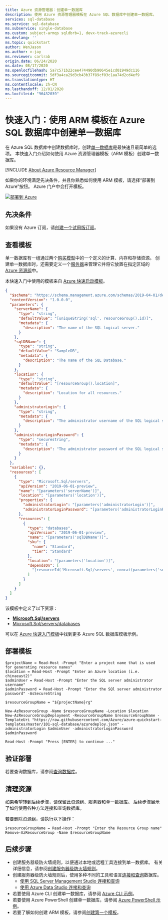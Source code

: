 ```yaml
---
title: Azure 资源管理器：创建单一数据库
description: 使用 Azure 资源管理器模板在 Azure SQL 数据库中创建单一数据库。
services: sql-database
ms.service: sql-database
ms.subservice: single-database
ms.custom: subject-armqs sqldbrb=1, devx-track-azurecli
ms.devlang: ''
ms.topic: quickstart
author: WenJason
ms.author: v-jay
ms.reviewer: carlrab
origin.date: 06/24/2020
ms.date: 08/17/2020
ms.openlocfilehash: 5a7c571b22cee474490db90645e1cd01949dc116
ms.sourcegitcommit: 5df3a4ca29d3cb43b37f89cf03c1aa74d2cd4ef9
ms.translationtype: HT
ms.contentlocale: zh-CN
ms.lasthandoff: 12/01/2020
ms.locfileid: "96432039"
---
```

# <a name="quickstart-create-a-single-database-in-azure-sql-database-using-an-arm-template"></a>快速入门：使用 ARM 模板在 Azure SQL 数据库中创建单一数据库

在 Azure SQL 数据库中创建数据库时，创建[单一数据库](single-database-overview.md)是最快速且最简单的选项。 本快速入门介绍如何使用 Azure 资源管理器模板（ARM 模板）创建单一数据库。

[!INCLUDE [About Azure Resource Manager](../../../includes/resource-manager-quickstart-introduction.md)]

如果你的环境满足先决条件，并且你熟悉如何使用 ARM 模板，请选择“部署到 Azure”按钮。 Azure 门户中会打开模板。

[![部署到 Azure](../../media/template-deployments/deploy-to-azure.svg)](https://portal.azure.cn/#create/Microsoft.Template/uri/https%3A%2F%2Fraw.githubusercontent.com%2FAzure%2Fazure-quickstart-templates%2Fmaster%2F101-sql-database%2Fazuredeploy.json)

## <a name="prerequisites"></a>先决条件

如果没有 Azure 订阅，请[创建一个试用版订阅](https://www.microsoft.com/china/azure/index.html?fromtype=cn)。

## <a name="review-the-template"></a>查看模板

单一数据库有一组通过两个[购买模型](purchasing-models.md)中的一个定义的计算、内存和存储资源。 创建单一数据库时，还需要定义一个[服务器](logical-servers.md)来管理它并将它放置在指定区域的 [Azure 资源组](../../active-directory-b2c/overview.md)中。

本快速入门中使用的模板来自 [Azure 快速启动模板](https://azure.microsoft.com/resources/templates/101-sql-database/)。

```JSON
{
  "$schema": "https://schema.management.azure.com/schemas/2019-04-01/deploymentTemplate.json#",
  "contentVersion": "1.0.0.0",
  "parameters": {
    "serverName": {
      "type": "string",
      "defaultValue": "[uniqueString('sql', resourceGroup().id)]",
      "metadata": {
        "description": "The name of the SQL logical server."
      }
    },
    "sqlDBName": {
      "type": "string",
      "defaultValue": "SampleDB",
      "metadata": {
        "description": "The name of the SQL Database."
      }
    },
    "location": {
      "type": "string",
      "defaultValue": "[resourceGroup().location]",
      "metadata": {
        "description": "Location for all resources."
      }
    },
    "administratorLogin": {
      "type": "string",
      "metadata": {
        "description": "The administrator username of the SQL logical server."
      }
    },
    "administratorLoginPassword": {
      "type": "securestring",
      "metadata": {
        "description": "The administrator password of the SQL logical server."
      }
    }
  },
  "variables": {},
  "resources": [
    {
      "type": "Microsoft.Sql/servers",
      "apiVersion": "2019-06-01-preview",
      "name": "[parameters('serverName')]",
      "location": "[parameters('location')]",
      "properties": {
        "administratorLogin": "[parameters('administratorLogin')]",
        "administratorLoginPassword": "[parameters('administratorLoginPassword')]"
      },
      "resources": [
        {
          "type": "databases",
          "apiVersion": "2019-06-01-preview",
          "name": "[parameters('sqlDBName')]",
          "sku": {
            "name": "Standard",
            "tier": "Standard"
          },
          "location": "[parameters('location')]",
          "dependsOn": [
            "[resourceId('Microsoft.Sql/servers', concat(parameters('serverName')))]"
          ]
        }
      ]
    }
  ]
}
```

该模板中定义了以下资源：

- [**Microsoft.Sql/servers**](https://docs.microsoft.com/azure/templates/microsoft.sql/servers)
- [Microsoft.Sql/servers/databases](https://docs.microsoft.com/azure/templates/microsoft.sql/servers/databases)

可以在 [Azure 快速入门模板](https://azure.microsoft.com/resources/templates/?resourceType=Microsoft.Sql&pageNumber=1&sort=Popular)中找到更多 Azure SQL 数据库模板示例。

## <a name="deploy-the-template"></a>部署模板

```azurepowershell
$projectName = Read-Host -Prompt "Enter a project name that is used for generating resource names"
$location = Read-Host -Prompt "Enter an Azure location (i.e. chinaeast2)"
$adminUser = Read-Host -Prompt "Enter the SQL server administrator username"
$adminPassword = Read-Host -Prompt "Enter the SQl server administrator password" -AsSecureString

$resourceGroupName = "${projectName}rg"

New-AzResourceGroup -Name $resourceGroupName -Location $location
New-AzResourceGroupDeployment -ResourceGroupName $resourceGroupName -TemplateUri "https://raw.githubusercontent.com/Azure/azure-quickstart-templates/master/101-sql-database/azuredeploy.json" -administratorLogin $adminUser -administratorLoginPassword $adminPassword

Read-Host -Prompt "Press [ENTER] to continue ..."
```

## <a name="validate-the-deployment"></a>验证部署

若要查询数据库，请参阅[查询数据库](single-database-create-quickstart.md#query-the-database)。

## <a name="clean-up-resources"></a>清理资源

如果希望转到[后续步骤](#next-steps)，请保留此资源组、服务器和单一数据库。 后续步骤展示了如何使用各种方法连接和查询数据库。

若要删除资源组，请执行以下操作：

```azurepowershell
$resourceGroupName = Read-Host -Prompt "Enter the Resource Group name"
Remove-AzResourceGroup -Name $resourceGroupName
```

## <a name="next-steps"></a>后续步骤

- 创建服务器级防火墙规则，以便通过本地或远程工具连接到单一数据库。 有关详细信息，请参阅[创建服务器级防火墙规则](firewall-create-server-level-portal-quickstart.md)。
- 创建服务器级防火墙规则后，使用多种不同的工具和语言[连接和查询](connect-query-content-reference-guide.md)数据库。
  - [使用 SQL Server Management Studio 连接和查询](connect-query-ssms.md)
  - [使用 Azure Data Studio 连接和查询](https://docs.microsoft.com/sql/azure-data-studio/quickstart-sql-database?toc=/sql-database/toc.json)
- 若要使用 Azure CLI 创建单一数据库，请参阅 [Azure CLI 示例](az-cli-script-samples-content-guide.md)。
- 若要使用 Azure PowerShell 创建单一数据库，请参阅 [Azure PowerShell 示例](powershell-script-content-guide.md)。
- 若要了解如何创建 ARM 模板，请参阅[创建第一个模板](../../azure-resource-manager/templates/template-tutorial-create-first-template.md)。
